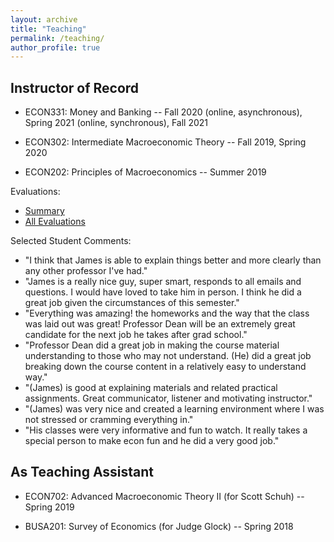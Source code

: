 ```yaml
---
layout: archive
title: "Teaching"
permalink: /teaching/
author_profile: true
---
```


## Instructor of Record

- ECON331: Money and Banking -- Fall 2020 (online, asynchronous), Spring 2021 (online, synchronous), Fall 2021

- ECON302: Intermediate Macroeconomic Theory -- Fall 2019, Spring 2020

- ECON202: Principles of Macroeconomics -- Summer 2019

Evaluations:
- [Summary](/files/Teaching_Effectiveness.pdf)
- [All Evaluations](/files/SEI_combined_WVU.pdf)
             
Selected Student Comments:
- "I think that James is able to explain things better and more clearly than any other professor I've had."
- "James is a really nice guy, super smart, responds to all emails and questions. I would have loved to take him in person. I think he did a great job given the circumstances of this semester."
- "Everything was amazing! the homeworks and the way that the class was laid out was great! Professor Dean will be an extremely great candidate for the next job he takes after grad school."
- "Professor Dean did a great job in making the course material understanding to those who may not understand. (He) did a great job breaking down the course content in a relatively easy to understand way."
- "(James) is good at explaining materials and related practical assignments. Great communicator, listener and motivating instructor."
- "(James) was very nice and created a learning environment where I was not stressed or cramming everything in."
- "His classes were very informative and fun to watch. It really takes a special person to make econ fun and he did a very good job."


## As Teaching Assistant

- ECON702: Advanced Macroeconomic Theory II (for Scott Schuh) -- Spring 2019

- BUSA201: Survey of Economics (for Judge Glock) -- Spring 2018


